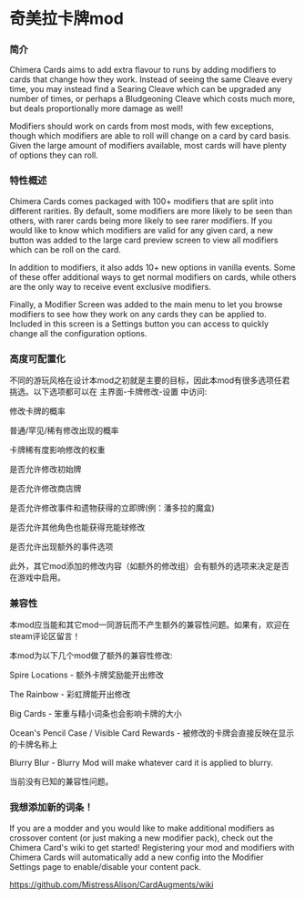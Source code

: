 # 奇美拉卡牌mod
### 简介
Chimera Cards aims to add extra flavour to runs by adding modifiers to cards that change how they work. Instead of seeing the same Cleave every time, you may instead find a Searing Cleave which can be upgraded any number of times, or perhaps a Bludgeoning Cleave which costs much more, but deals proportionally more damage as well!

Modifiers should work on cards from most mods, with few exceptions, though which modifiers are able to roll will change on a card by card basis. Given the large amount of modifiers available, most cards will have plenty of options they can roll.

### 特性概述
Chimera Cards comes packaged with 100+ modifiers that are split into different rarities. By default, some modifiers are more likely to be seen than others, with rarer cards being more likely to see rarer modifiers. If you would like to know which modifiers are valid for any given card, a new button was added to the large card preview screen to view all modifiers which can be roll on the card.

In addition to modifiers, it also adds 10+ new options in vanilla events. Some of these offer additional ways to get normal modifiers on cards, while others are the only way to receive event exclusive modifiers.

Finally, a Modifier Screen was added to the main menu to let you browse modifiers to see how they work on any cards they can be applied to. Included in this screen is a Settings button you can access to quickly change all the configuration options.

### 高度可配置化
不同的游玩风格在设计本mod之初就是主要的目标，因此本mod有很多选项任君挑选。以下选项都可以在 主界面-卡牌修改-设置 中访问:

修改卡牌的概率

普通/罕见/稀有修改出现的概率

卡牌稀有度影响修改的权重

是否允许修改初始牌

是否允许修改商店牌

是否允许修改事件和遗物获得的立即牌(例：潘多拉的魔盒)

是否允许其他角色也能获得充能球修改

是否允许出现额外的事件选项

此外，其它mod添加的修改内容（如额外的修改组）会有额外的选项来决定是否在游戏中启用。

### 兼容性
本mod应当能和其它mod一同游玩而不产生额外的兼容性问题。如果有，欢迎在steam评论区留言！

本mod为以下几个mod做了额外的兼容性修改:

Spire Locations - 额外卡牌奖励能开出修改

The Rainbow - 彩虹牌能开出修改

Big Cards - 笨重与精小词条也会影响卡牌的大小

Ocean's Pencil Case / Visible Card Rewards - 被修改的卡牌会直接反映在显示的卡牌名称上

Blurry Blur - Blurry Mod will make whatever card it is applied to blurry.

当前没有已知的兼容性问题。

### 我想添加新的词条！
If you are a modder and you would like to make additional modifiers as crossover content (or just making a new modifier pack), check out the Chimera Card's wiki to get started! Registering your mod and modifiers with Chimera Cards will automatically add a new config into the Modifier Settings page to enable/disable your content pack.

https://github.com/MistressAlison/CardAugments/wiki

